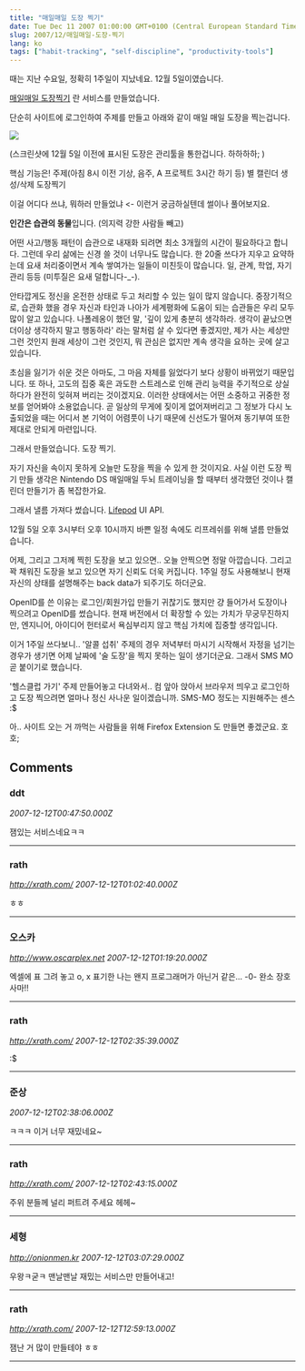 ```yaml
---
title: "매일매일 도장 찍기"
date: Tue Dec 11 2007 01:00:00 GMT+0100 (Central European Standard Time)
slug: 2007/12/매일매일-도장-찍기
lang: ko
tags: ["habit-tracking", "self-discipline", "productivity-tools"]
---
```


때는 지난 수요일, 정확히 1주일이 지났네요. 12월 5일이였습니다.

[매일매일 도장찍기](http://stamp.follower.co.kr/) 란 서비스를 만들었습니다.

단순히 사이트에 로그인하여 주제를 만들고 아래와 같이 매일 매일 도장을 찍는겁니다. 

![](/img/openid_stamp_shot.jpg)

(스크린샷에 12월 5일 이전에 표시된 도장은 관리툴을 통한겁니다. 하하하하; )

핵심 기능은!
 주제(아침 8시 이전 기상, 음주, A 프로젝트 3시간 하기 등) 별 캘린더 생성/삭제  도장찍기  

이걸 어디다 쓰냐, 뭐하러 만들었냐 <- 이런거 궁금하실텐데 썰이나 풀어보지요.

**인간은 습관의 동물**입니다. (의지력 강한 사람들 빼고)

어떤 사고/행동 패턴이 습관으로 내재화 되려면 최소 3개월의 시간이 필요하다고 합니다. 그런데 우리 삶에는 신경 쓸 것이 너무나도 많습니다. 한 20줄 쓰다가 지우고 요약하는데 요새 처리중이면서 계속 쌓여가는 일들이 미친듯이 많습니다. 일, 관계, 학업, 자기관리 등등 (미투질은 요새 덜합니다-_-).

안타깝게도 정신을 온전한 상태로 두고 처리할 수 있는 일이 많지 않습니다. 중장기적으로, 습관화 했을 경우 자신과 타인과 나아가 세계평화에 도움이 되는 습관들은 우리 모두 많이 알고 있습니다. 나폴레옹이 했던 말, '깊이 있게 충분히 생각하라. 생각이 끝났으면 더이상 생각하지 말고 행동하라' 라는 말처럼 살 수 있다면 좋겠지만, 제가 사는 세상만 그런 것인지 원래 세상이 그런 것인지, 뭐 관심은 없지만 계속 생각을 요하는 곳에 살고 있습니다. 

초심을 잃기가 쉬운 것은 아마도, 그 마음 자체를 잃었다기 보다 상황이 바뀌었기 때문입니다. 또 하나, 고도의 집중 혹은 과도한 스트레스로 인해 관리 능력을 주기적으로 상실하다가 완전히 잊혀져 버리는 것이겠지요. 이러한 상태에서는 어떤 소중하고 귀중한 정보를 얻어봐야 소용없습니다. 곧 일상의 무게에 짖이게 없어져버리고 그 정보가 다시 노출되었을 때는 어디서 본 기억이 어렴풋이 나기 때문에 신선도가 떨어져 동기부여 또한 제대로 안되게 마련입니다. 

그래서 만들었습니다. 도장 찍기.

자기 자신을 속이지 못하게 오늘만 도장을 찍을 수 있게 한 것이지요.
사실 이런 도장 찍기 만들 생각은 Nintendo DS 매일매일 두뇌 트레이닝을 할 때부터 생각했던 것이나 캘린더 만들기가 좀 복잡한가요. 

그래서 낼름 가져다 썼습니다. [Lifepod](http://www.lifepod.co.kr/) UI API.

12월 5일 오후 3시부터 오후 10시까지 바쁜 일정 속에도 리프레쉬를 위해 낼름 만들었습니다.

어제, 그리고 그저께 찍힌 도장을 보고 있으면.. 오늘 안찍으면 정말 아깝습니다.
그리고 꽉 채워진 도장을 보고 있으면 자기 신뢰도 더욱 커집니다. 
1주일 정도 사용해보니 현재 자신의 상태를 설명해주는 back data가 되주기도 하더군요.

OpenID를 쓴 이유는 로그인/회원가입 만들기 귀찮기도 했지만 걍 들어가서 도장이나 찍으려고 OpenID를 썼습니다. 현재 버전에서 더 확장할 수 있는 가치가 무궁무진하지만, 엔지니어, 아이디어 헌터로서 욕심부리지 않고 핵심 가치에 집중할 생각입니다.

이거 1주일 쓰다보니.. '알콜 섭취' 주제의 경우 저녁부터 마시기 시작해서 자정을 넘기는 경우가 생기면 어제 날짜에 '술 도장'을 찍지 못하는 일이 생기더군요. 그래서 SMS MO 곧 붙이기로 했습니다. 

'헬스클럽 가기' 주제 만들어놓고 다녀와서.. 컴 앞아 앉아서 브라우저 띄우고 로그인하고 도장 찍으려면 얼마나 정신 사나운 일이겠습니까. SMS-MO 정도는 지원해주는 센스 :$

아.. 사이트 오는 거 까먹는 사람들을 위해 Firefox Extension 도 만들면 좋겠군요. 호호;

## Comments

### ddt
*2007-12-12T00:47:50.000Z*

잼있는 서비스네요ㅋㅋ

---

### rath
*http://xrath.com/*
*2007-12-12T01:02:40.000Z*

ㅎㅎ

---

### 오스카
*http://www.oscarplex.net*
*2007-12-12T01:19:20.000Z*

엑셀에 표 그려 놓고 o, x 표기한 나는 왠지 프로그래머가 아닌거 같은... -0-
완소 장호사마!!

---

### rath
*http://xrath.com/*
*2007-12-12T02:35:39.000Z*

:$

---

### 준상
*2007-12-12T02:38:06.000Z*

ㅋㅋㅋ 이거 너무 재밌네요~

---

### rath
*http://xrath.com/*
*2007-12-12T02:43:15.000Z*

주위 분들께 널리 퍼트려 주세요 헤헤~

---

### 세형
*http://onionmen.kr*
*2007-12-12T03:07:29.000Z*

우왕ㅋ굳ㅋ 맨날맨날 재밌는 서비스만 만들어내고!

---

### rath
*http://xrath.com/*
*2007-12-12T12:59:13.000Z*

잼난 거 많이 만들테야 ㅎㅎ

---
